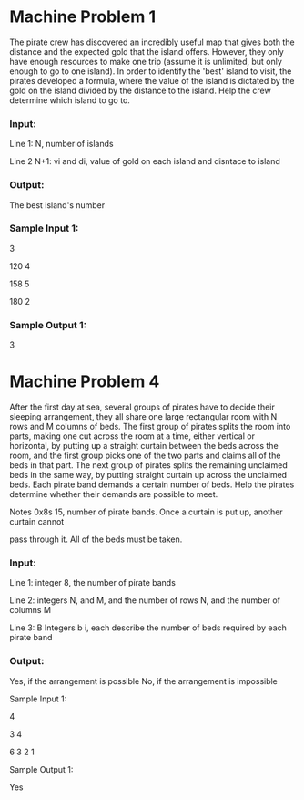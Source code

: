 
# Machine Problem 1
The pirate crew has discovered an incredibly useful map that gives both the distance and the expected gold that the island offers. However, 
they only have enough resources to make one trip (assume it is unlimited, but only enough to go to one island). In order to identify the 'best' island to visit, 
the pirates developed a formula, where the value of the island is dictated by the gold on the island divided by the distance to the island. 
Help the crew determine which island to go to.

### Input:

Line 1: N, number of islands

Line 2 N+1: vi and di, value of gold on each island and disntace to island

### Output:

The best island's number

### Sample Input 1:

3 

120 4

158 5

180 2

### Sample Output 1:

3



# Machine Problem 4

After the first day at sea, several groups of pirates have to decide their sleeping arrangement, they all share one large rectangular room with N rows and M columns of beds. The first group of pirates splits the room into parts, making one cut across the room at a time, either vertical or horizontal, by putting up a straight curtain between the beds across the room, and the first group picks one of the two parts and claims all of the beds in that part. The next group of pirates splits the remaining unclaimed beds in the same way, by putting straight curtain up across the unclaimed beds. Each pirate band demands a certain number of beds. Help the pirates determine whether their demands are possible to meet.

Notes 0x8s 15, number of pirate bands. Once a curtain is put up, another curtain cannot

pass through it. All of the beds must be taken.

### Input:

Line 1: integer 8, the number of pirate bands 

Line 2: integers N, and M, and the number of rows N, and the number of columns M

Line 3: B Integers b i, each describe the number of beds required by each pirate band

### Output:

Yes, if the arrangement is possible No, if the arrangement is impossible

Sample Input 1:

4 

3 4

6 3 2 1

Sample Output 1:

Yes
